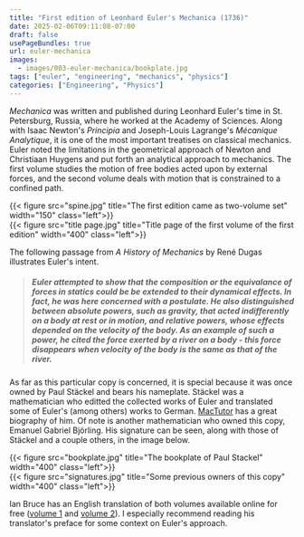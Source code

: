 ```yaml
---
title: "First edition of Leonhard Euler's Mechanica (1736)"
date: 2025-02-06T09:11:08-07:00
draft: false
usePageBundles: true
url: euler-mechanica
images:
  - images/003-euler-mechanica/bookplate.jpg
tags: ["euler", "engineering", "mechanics", "physics"]
categories: ["Engineering", "Physics"]
---
```


*Mechanica* was written and published during Leonhard Euler's time in St. Petersburg, Russia, where he worked at the Academy of Sciences. Along with Isaac Newton's *Principia* and Joseph-Louis Lagrange's *M&#233;canique Analytique*, it is one of the most important treatises on classical mechanics. Euler noted the limitations in the geometrical approach of Newton and Christiaan Huygens and put forth an analytical approach to mechanics. The first volume studies the motion of free bodies acted upon by external forces, and the second volume deals with motion that is constrained to a confined path.

{{< figure src="spine.jpg" title="The first edition came as two-volume set" width="150" class="left">}}\
{{< figure src="title page.jpg" title="Title page of the first volume of the first edition" width="400" class="left">}}

The following passage from *A History of Mechanics* by Ren&#233; Dugas illustrates Euler's intent.

> <h5>Euler attempted to show that the composition or the equivalance of forces in statics could be be extended to their dynamical effects. In fact, he was here concerned with a postulate. He also distinguished between <i>absolute</i> powers, such as gravity, that acted indifferently on a body at rest or in motion, and <i>relative</i> powers, whose effects depended on the velocity of the body. As an example of such a power, he cited the force exerted by a river on a body - this force disappears when velocity of the body is the same as that of the river.</h5>

As far as this particular copy is concerned, it is special because it was once owned by Paul St&auml;ckel and bears his nameplate. St&auml;ckel was a mathematician who editted the collected works of Euler and translated some of Euler's (among others) works to German. [MacTutor](https://mathshistory.st-andrews.ac.uk/Biographies/Stackel/) has a great biography of him. Of note is another mathematician who owned this copy, Emanuel Gabriel Bj&ouml;rling. His signature can be seen, along with those of St&auml;ckel and a couple others, in the image below.

{{< figure src="bookplate.jpg" title="The bookplate of Paul Stackel" width="400" class="left">}}\
{{< figure src="signatures.jpg" title="Some previous owners of this copy" width="400" class="left">}}

Ian Bruce has an English translation of both volumes available online for free ([volume 1](https://www.17centurymaths.com/contents/mechanica1.html) and [volume 2](https://www.17centurymaths.com/contents/mechanica2.html)). I especially recommend reading his translator's preface for some context on Euler's approach.